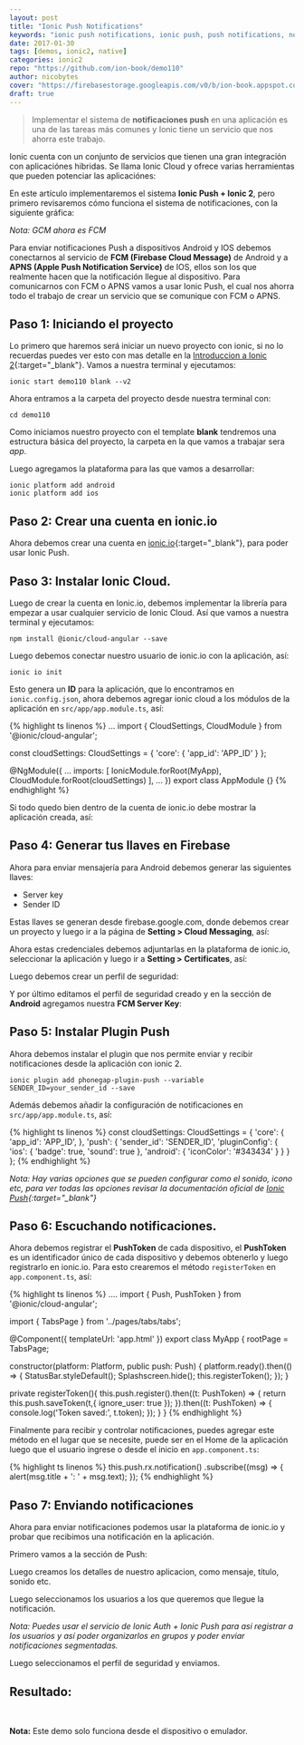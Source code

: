 ```yaml
---
layout: post
title: "Ionic Push Notifications"
keywords: "ionic push notifications, ionic push, push notifications, notifications, notifications en ionic 2"
date: 2017-01-30
tags: [demos, ionic2, native]
categories: ionic2
repo: "https://github.com/ion-book/demo110"
author: nicobytes
cover: "https://firebasestorage.googleapis.com/v0/b/ion-book.appspot.com/o/posts%2FPUSH%20(1).jpg?alt=media"
draft: true
---
```


> Implementar el sistema de **notificaciones push** en una aplicación es una de las tareas más comunes y Ionic tiene un servicio que nos ahorra este trabajo.
<!--summary-->

<amp-img width="1024" height="512" layout="responsive" src="https://firebasestorage.googleapis.com/v0/b/ion-book.appspot.com/o/posts%2FPUSH%20(1).jpg?alt=media" alt="Ionic Push Notifications"></amp-img>

Ionic cuenta con un conjunto de servicios que tienen una gran integración con aplicaciónes hibridas. Se llama Ionic Cloud y ofrece varias herramientas que pueden potenciar las aplicaciónes:

<div class="row">
  <div class="col col-100 col-md-50 offset-md-25 col-lg-50 offset-lg-25">
    <amp-img width="624" height="519" layout="responsive" src="https://firebasestorage.googleapis.com/v0/b/ion-book.appspot.com/o/posts%2Fionic-cloud.png?alt=media" alt="Validaciones en Formularios"></amp-img>
  </div>
</div>

En este artículo implementaremos el sistema **Ionic Push + Ionic 2**, pero primero revisaremos cómo funciona el sistema de notificaciones, con la siguiente gráfica:

<amp-img width="1600" height="595" layout="responsive" src="https://firebasestorage.googleapis.com/v0/b/ion-book.appspot.com/o/posts%2Fsend-push-diagram.png?alt=media" alt="Validaciones en Formularios"></amp-img>

*Nota: GCM ahora es FCM*

Para enviar notificaciones Push a dispositivos Android y IOS debemos conectarnos al servicio de **FCM (Firebase Cloud Message)** de Android y a **APNS (Apple Push Notification Service)** de IOS, ellos son los que realmente hacen que la notificación llegue al dispositivo. Para comunicarnos con FCM o APNS vamos a usar Ionic Push, el cual nos ahorra todo el trabajo de crear un servicio que se comunique con FCM o APNS.

## Paso 1: Iniciando el proyecto

Lo primero que haremos será iniciar un nuevo proyecto con ionic, si no lo recuerdas puedes ver esto con mas detalle en la [Introduccion a Ionic 2]({{site.urlblog}}/ionic2/ionic2){:target="_blank"}.
Vamos a nuestra terminal y ejecutamos:

```
ionic start demo110 blank --v2
```

Ahora entramos a la carpeta del proyecto desde nuestra terminal con:

```
cd demo110
```

Como iniciamos nuestro proyecto con el template **blank** tendremos una estructura básica del proyecto, la carpeta en la que vamos a trabajar sera *app*.

<div class="row">
  <div class="col col-100 col-md-50 col-lg-50">
    <amp-img width="500" height="493" layout="responsive" src="https://firebasestorage.googleapis.com/v0/b/ion-book.appspot.com/o/demos%2Fdemo102%2FScreenshot%20from%202016-11-06%2012-46-16.png?alt=media"></amp-img>
  </div>
</div>

Luego agregamos la plataforma para las que vamos a desarrollar:

```
ionic platform add android
ionic platform add ios
```

## Paso 2: Crear una cuenta en ionic.io

Ahora debemos crear una cuenta en [ionic.io](https://apps.ionic.io/login){:target="_blank"}, para poder usar Ionic Push.

<amp-img width="1366" height="678" layout="responsive" src="https://firebasestorage.googleapis.com/v0/b/ion-book.appspot.com/o/posts%2Fscreencapture-apps-ionic-io-login-1485815140293.png?alt=media"></amp-img>

## Paso 3: Instalar Ionic Cloud.

Luego de crear la cuenta en Ionic.io, debemos implementar la librería para empezar a usar cualquier servicio de Ionic Cloud. Así que vamos a nuestra terminal y ejecutamos: 

```
npm install @ionic/cloud-angular --save
```

Luego debemos conectar nuestro usuario de ionic.io con la aplicación, así:

```
ionic io init
```

Esto genera un **ID** para la aplicación, que lo encontramos en `ionic.config.json`, ahora debemos agregar ionic cloud a los módulos de la aplicación en `src/app/app.module.ts`, así:

{% highlight ts linenos %}
...
import { CloudSettings, CloudModule } from '@ionic/cloud-angular';

const cloudSettings: CloudSettings = {
  'core': {
    'app_id': 'APP_ID'
  }
};

@NgModule({
  ...
  imports: [
    IonicModule.forRoot(MyApp),
    CloudModule.forRoot(cloudSettings)
  ],
  ...
})
export class AppModule {}
{% endhighlight %}

Si todo quedo bien dentro de la cuenta de ionic.io debe mostrar la aplicación creada, así:

<amp-img width="1366" height="678" layout="responsive" src="https://firebasestorage.googleapis.com/v0/b/ion-book.appspot.com/o/posts%2Fscreencapture-apps-ionic-io-apps-1485815827609.png?alt=media"></amp-img>

## Paso 4: Generar tus llaves en Firebase

Ahora para enviar mensajería para Android debemos generar las siguientes llaves:

- Server key
- Sender ID

Estas llaves se generan desde firebase.google.com, donde debemos crear un proyecto y luego ir a la página de **Setting > Cloud Messaging**, así:

<amp-img width="1366" height="678" layout="responsive" src="https://firebasestorage.googleapis.com/v0/b/ion-book.appspot.com/o/posts%2Fscreencapture-console-firebase-google-project-ion-demo-156701-settings-cloudmessaging-1485816187925.png?alt=media"></amp-img>

Ahora estas credenciales debemos adjuntarlas en la plataforma de ionic.io, seleccionar la aplicación y luego ir a **Setting > Certificates**, así:

<amp-img width="1366" height="678" layout="responsive" src="https://firebasestorage.googleapis.com/v0/b/ion-book.appspot.com/o/posts%2Fscreencapture-apps-ionic-io-app-20c91c51-config-credentials-1485816799367.png?alt=media"></amp-img>

Luego debemos crear un perfil de seguridad:

<amp-img width="1366" height="678" layout="responsive" src="https://firebasestorage.googleapis.com/v0/b/ion-book.appspot.com/o/posts%2Fscreencapture-apps-ionic-io-app-20c91c51-config-credentials-1485816826581.png?alt=media"></amp-img>

Y por último editamos el perfil de seguridad creado y en la sección de **Android** agregamos nuestra **FCM Server Key**:

<amp-img width="1366" height="678" layout="responsive" src="https://firebasestorage.googleapis.com/v0/b/ion-book.appspot.com/o/posts%2Fscreencapture-apps-ionic-io-app-20c91c51-config-credentials-1485817079784.png?alt=media"></amp-img>

## Paso 5: Instalar Plugin Push

Ahora debemos instalar el plugin que nos permite enviar y recibir notificaciones desde la aplicación con ionic 2.

```
ionic plugin add phonegap-plugin-push --variable SENDER_ID=your_sender_id --save
```

Además debemos añadir la configuración de notificaciones en `src/app/app.module.ts`, así:

{% highlight ts linenos %}
const cloudSettings: CloudSettings = {
  'core': {
    'app_id': 'APP_ID',
  },
  'push': {
    'sender_id': 'SENDER_ID',
    'pluginConfig': {
      'ios': {
        'badge': true,
        'sound': true
      },
      'android': {
        'iconColor': '#343434'
      }
    }
  }
};
{% endhighlight %}

*Nota: Hay varias opciones que se pueden configurar como el sonido, icono etc, para ver todas las opciones revisar la documentación oficial de [Ionic Push](http://docs.ionic.io/services/push/){:target="_blank"}*

## Paso 6: Escuchando notificaciones.

Ahora debemos registrar el **PushToken** de cada dispositivo, el **PushToken** es un identificador único de cada dispositivo y debemos obtenerlo y luego registrarlo en ionic.io. Para esto crearemos el método `registerToken` en `app.component.ts`, así:

{% highlight ts linenos %}
....
import {
  Push,
  PushToken
} from '@ionic/cloud-angular';

import { TabsPage } from '../pages/tabs/tabs';

@Component({
  templateUrl: 'app.html'
})
export class MyApp {
  rootPage = TabsPage;

  constructor(platform: Platform, public push: Push) {
    platform.ready().then(() => {
      StatusBar.styleDefault();
      Splashscreen.hide();
      this.registerToken();
    });
  }

  private registerToken(){
    this.push.register().then((t: PushToken) => {
      return this.push.saveToken(t,{
        ignore_user: true
      });
    }).then((t: PushToken) => {
       console.log('Token saved:', t.token);
    });
  }
}
{% endhighlight %}

Finalmente para recibir y controlar notificaciones, puedes agregar este método en el lugar que se necesite, puede ser en el Home de la aplicación luego que el usuario ingrese o desde el inicio en `app.component.ts`:

{% highlight ts linenos %}
this.push.rx.notification()
.subscribe((msg) => {
  alert(msg.title + ': ' + msg.text);
});
{% endhighlight %}

## Paso 7: Enviando notificaciones

Ahora para enviar notificaciones podemos usar la plataforma de ionic.io y probar que recibimos una notificación en la aplicación.

Primero vamos a la sección de Push:

<amp-img width="1366" height="678" layout="responsive" src="https://firebasestorage.googleapis.com/v0/b/ion-book.appspot.com/o/posts%2Fscreencapture-apps-ionic-io-app-20c91c51-push-overview-1485818942702%20(1).png?alt=media"></amp-img>

Luego creamos los detalles de nuestro aplicacion, como mensaje, título, sonido etc.

<amp-img width="1366" height="678" layout="responsive" src="https://firebasestorage.googleapis.com/v0/b/ion-book.appspot.com/o/posts%2Fscreencapture-apps-ionic-io-app-20c91c51-push-create-1485818960028%20(1).png?alt=media"></amp-img>

Luego seleccionamos los usuarios a los que queremos que llegue la notificación.

<amp-img width="1366" height="678" layout="responsive" src="https://firebasestorage.googleapis.com/v0/b/ion-book.appspot.com/o/posts%2Fscreencapture-apps-ionic-io-app-20c91c51-push-segment-4c307b8b-8f62-4bd0-93f2-0bcfefa62340-1485818996727%20(1).png?alt=media"></amp-img>

*Nota: Puedes usar el servicio de Ionic Auth + Ionic Push para así registrar a los usuarios y así poder organizarlos en grupos y poder enviar notificaciones segmentadas.*

Luego seleccionamos el perfil de seguridad y enviamos.

<amp-img width="1366" height="678" layout="responsive" src="https://firebasestorage.googleapis.com/v0/b/ion-book.appspot.com/o/posts%2Fscreencapture-apps-ionic-io-app-20c91c51-push-send-4c307b8b-8f62-4bd0-93f2-0bcfefa62340-1485819024807.png?alt=media"></amp-img>

## Resultado:

<div class="row">
  <div class="col col-100 col-md-33 col-lg-33">
    <amp-img width="720" height="1280" layout="responsive" src="https://firebasestorage.googleapis.com/v0/b/ion-book.appspot.com/o/posts%2FScreenshot_20170130-185440.png?alt=media"></amp-img>
  </div>
  <div class="col col-100 col-md-33 col-lg-33">
    <amp-img width="720" height="1280" layout="responsive" src="https://firebasestorage.googleapis.com/v0/b/ion-book.appspot.com/o/posts%2FScreenshot_20170130-185448.png?alt=media"></amp-img>
  </div>
  <div class="col col-100 col-md-33 col-lg-33">
    <amp-img width="720" height="1280" layout="responsive" src="https://firebasestorage.googleapis.com/v0/b/ion-book.appspot.com/o/posts%2FScreenshot_20170130-185458.png?alt=media"></amp-img>
  </div>
</div>
<br>

**Nota:** Este demo solo funciona desde el dispositivo o emulador.